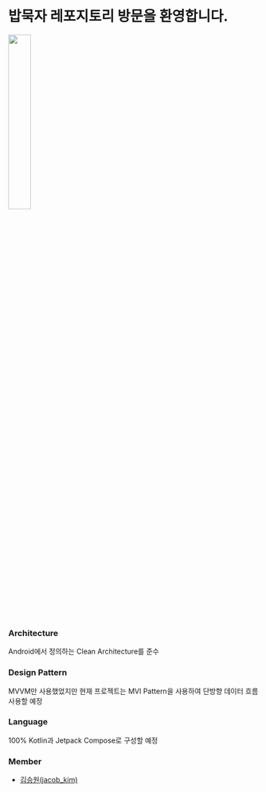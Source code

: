 # 밥묵자 레포지토리 방문을 환영합니다.

<img width="30%" src="https://github.com/my-taste/mytaste_android/assets/71866565/80671a64-2392-40a6-8035-7f3524ac5b0e"/>

### Architecture
Android에서 정의하는 Clean Architecture를 준수

### Design Pattern
MVVM만 사용했었지만 현재 프로젝트는 MVI Pattern을 사용하여 단방향 데이터 흐름 사용할 예정

### Language
100% Kotlin과 Jetpack Compose로 구성할 예정

### Member
- [김승원(jacob_kim)](https://github.com/aoqnwnd)
